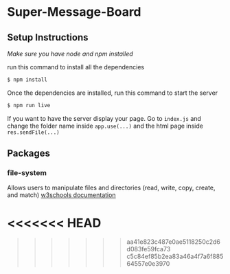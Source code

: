 # Super-Message-Board

## **Setup Instructions**
*Make sure you have node and npm installed* 


run this command to install all the dependencies
```bash 
$ npm install
``` 
Once the dependencies are installed, run this command to start the server
```bash 
$ npm run live
``` 
If you want to have the server display your page. Go to `index.js` and change the folder name inside `app.use(...)` and the html page inside `res.sendFile(...)`

## **Packages**
### file-system
 Allows users to manipulate files and directories (read, write, copy, create, and match)
    [w3schools documentation](https://www.w3schools.com/nodejs/nodejs_filesystem.asp)

   
<<<<<<< HEAD
=======
>>>>>>> aa41e823c487e0ae5118250c2d6d083fe59fca73
>>>>>>> c5c84ef85b2ea83a46a4f7a6f88564557e0e3970

